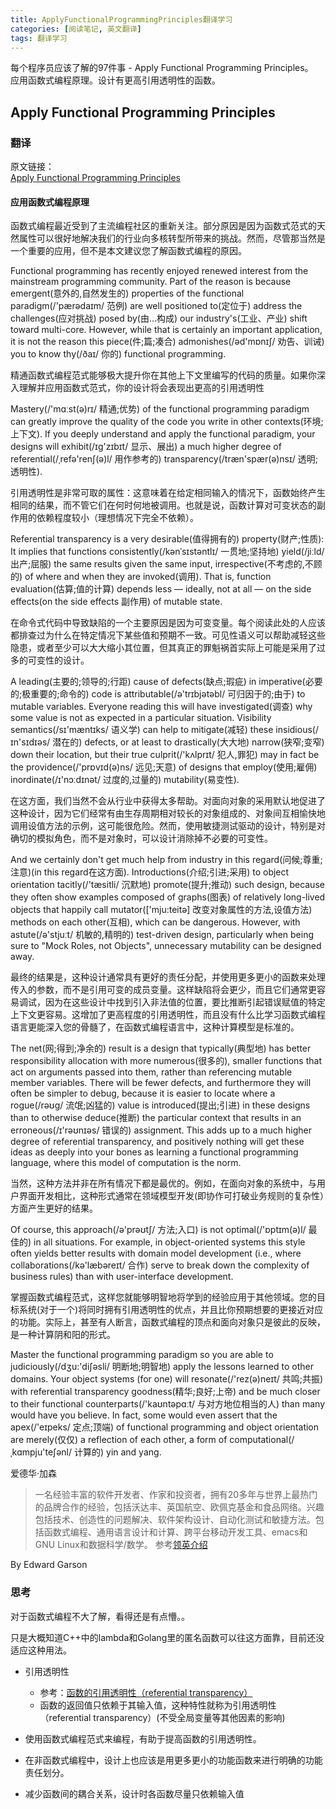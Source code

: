 ```yaml
---
title: ApplyFunctionalProgrammingPrinciples翻译学习
categories: [阅读笔记, 英文翻译]
tags: 翻译学习
---
```


每个程序员应该了解的97件事 - Apply Functional Programming Principles。  
应用函数式编程原理。设计有更高引用透明性的函数。

## Apply Functional Programming Principles

### 翻译

原文链接：  
[Apply Functional Programming Principles](https://97-things-every-x-should-know.gitbooks.io/97-things-every-programmer-should-know/content/en/thing_02/)

#### 应用函数式编程原理

函数式编程最近受到了主流编程社区的重新关注。部分原因是因为函数式范式的天然属性可以很好地解决我们的行业向多核转型所带来的挑战。然而，尽管那当然是一个重要的应用，但不是本文建议您了解函数式编程的原因。

Functional programming has recently enjoyed renewed interest from the mainstream programming community. Part of the reason is because emergent(意外的,自然发生的) properties of the functional paradigm(/'pærədaɪm/ 范例) are well positioned to(定位于) address the challenges(应对挑战) posed by(由...构成) our industry's(工业、产业) shift toward multi-core. However, while that is certainly an important application, it is not the reason this piece(件;篇;凑合) admonishes(/əd'mɒnɪʃ/ 劝告、训诫) you to know thy(/ðaɪ/ 你的) functional programming.


精通函数式编程范式能够极大提升你在其他上下文里编写的代码的质量。如果你深入理解并应用函数式范式，你的设计将会表现出更高的引用透明性

Mastery(/'mɑːst(ə)rɪ/ 精通;优势) of the functional programming paradigm can greatly improve the quality of the code you write in other contexts(环境;上下文). If you deeply understand and apply the functional paradigm, your designs will exhibit(/ɪg'zɪbɪt/ 显示、展出) a much higher degree of referential(/ˌrefə'renʃ(ə)l/ 用作参考的) transparency(/træn'spær(ə)nsɪ/ 透明;透明性).

引用透明性是非常可取的属性：这意味着在给定相同输入的情况下，函数始终产生相同的结果，而不管它们在何时何地被调用。也就是说，函数计算对可变状态的副作用的依赖程度较小（理想情况下完全不依赖）。

Referential transparency is a very desirable(值得拥有的) property(财产;性质): It implies that functions consistently(/kənˈsɪstəntlɪ/ 一贯地;坚持地) yield(/jiːld/ 出产;屈服) the same results given the same input, irrespective(不考虑的,不顾的) of where and when they are invoked(调用). That is, function evaluation(估算;值的计算) depends less — ideally, not at all — on the side effects(on the side effects 副作用) of mutable state.

在命令式代码中导致缺陷的一个主要原因是因为可变变量。每个阅读此处的人应该都排查过为什么在特定情况下某些值和预期不一致。可见性语义可以帮助减轻这些隐患，或者至少可以大大缩小其位置，但其真正的罪魁祸首实际上可能是采用了过多的可变性的设计。

A leading(主要的;领导的;行距) cause of defects(缺点;瑕疵) in imperative(必要的;极重要的;命令的) code is attributable(/ə'trɪbjətəbl/ 可归因于的;由于) to mutable variables. Everyone reading this will have investigated(调查) why some value is not as expected in a particular situation. Visibility semantics(/sɪ'mæntɪks/ 语义学) can help to mitigate(减轻) these insidious(/ɪn'sɪdɪəs/ 潜在的) defects, or at least to drastically(大大地) narrow(狭窄;变窄) down their location, but their true culprit(/'kʌlprɪt/ 犯人,罪犯) may in fact be the providence(/'prɒvɪd(ə)ns/ 远见;天意) of designs that employ(使用;雇佣) inordinate(/ɪ'nɔːdɪnət/ 过度的,过量的) mutability(易变性).

在这方面，我们当然不会从行业中获得太多帮助。对面向对象的采用默认地促进了这种设计，因为它们经常有由生存周期相对较长的对象组成的、对象间互相愉快地调用设值方法的示例，这可能很危险。然而，使用敏捷测试驱动的设计，特别是对确切的模拟角色，而不是对象时，可以设计消除掉不必要的可变性。

And we certainly don't get much help from industry in this regard(问候;尊重;注意)(in this regard在这方面). Introductions(介绍;引进;采用) to object orientation tacitly(/'tæsitli/ 沉默地) promote(提升;推动) such design, because they often show examples composed of graphs(图表) of relatively long-lived objects that happily call mutator(['mju:teitə] 改变对象属性的方法,设值方法) methods on each other(互相), which can be dangerous. However, with astute(/ə'stjuːt/ 机敏的,精明的) test-driven design, particularly when being sure to "Mock Roles, not Objects", unnecessary mutability can be designed away.

最终的结果是，这种设计通常具有更好的责任分配，并使用更多更小的函数来处理传入的参数，而不是引用可变的成员变量。这样缺陷将会更少，而且它们通常更容易调试，因为在这些设计中找到引入非法值的位置，要比推断引起错误赋值的特定上下文更容易。这增加了更高程度的引用透明性，而且没有什么比学习函数式编程语言更能深入您的骨髓了，在函数式编程语言中，这种计算模型是标准的。

The net(网;得到;净余的) result is a design that typically(典型地) has better responsibility allocation with more numerous(很多的), smaller functions that act on arguments passed into them, rather than referencing mutable member variables. There will be fewer defects, and furthermore they will often be simpler to debug, because it is easier to locate where a rogue(/rəʊg/ 流氓;凶猛的) value is introduced(提出;引进) in these designs than to otherwise deduce(推断) the particular context that results in an erroneous(/ɪ'rəʊnɪəs/ 错误的) assignment. This adds up to a much higher degree of referential transparency, and positively nothing will get these ideas as deeply into your bones as learning a functional programming language, where this model of computation is the norm.

当然，这种方法并非在所有情况下都是最优的。例如，在面向对象的系统中，与用户界面开发相比，这种形式通常在领域模型开发(即协作可打破业务规则的复杂性）方面产生更好的结果。

Of course, this approach(/ə'prəʊtʃ/ 方法;入口) is not optimal(/'ɒptɪm(ə)l/ 最佳的) in all situations. For example, in object-oriented systems this style often yields better results with domain model development (i.e., where collaborations(/kə'læbəreɪt/ 合作) serve to break down the complexity of business rules) than with user-interface development.

掌握函数式编程范式，这样您就能够明智地将学到的经验应用于其他领域。您的目标系统(对于一个)将同时拥有引用透明性的优点，并且比你预期想要的更接近对应的功能。实际上，甚至有人断言，函数式编程的顶点和面向对象只是彼此的反映，是一种计算阴和阳的形式。

Master the functional programming paradigm so you are able to judiciously(/dʒu:'diʃəsli/ 明断地;明智地) apply the lessons learned to other domains. Your object systems (for one) will resonate(/'rez(ə)neɪt/ 共鸣;共振) with referential transparency goodness(精华;良好;上帝) and be much closer to their functional counterparts(/'kaʊntəpɑːt/ 与对方地位相当的人) than many would have you believe. In fact, some would even assert that the apex(/'eɪpeks/ 定点;顶端) of functional programming and object orientation are merely(仅仅) a reflection of each other, a form of computational(/ˌkɑmpju'teʃənl/ 计算的) yin and yang.

爱德华·加森

>一名经验丰富的软件开发者、作家和投资者，拥有20多年与世界上最热门的品牌合作的经验，包括沃达丰、英国航空、欧佩克基金和食品网络。兴趣包括技术、创造性的问题解决、软件架构设计、自动化测试和敏捷方法。包括函数式编程、通用语言设计和计算、跨平台移动开发工具、emacs和GNU Linux和数据科学/数学。
参考[领英介绍](https://www.linkedin.com/in/egarson/)

By Edward Garson

### 思考

对于函数式编程不大了解，看得还是有点懵。。

只是大概知道C++中的lambda和Golang里的匿名函数可以往这方面靠，目前还没适应这种用法。

* 引用透明性
    - 参考：[函数的引用透明性（referential transparency）](https://blog.csdn.net/lanchunhui/article/details/52473003)
    - 函数的返回值只依赖于其输入值，这种特性就称为引用透明性（referential transparency）(不受全局变量等其他因素的影响)

* 使用函数式编程范式来编程，有助于提高函数的引用透明性。
* 在非函数式编程中，设计上也应该是用更多更小的功能函数来进行明确的功能责任划分。
* 减少函数间的耦合关系，设计时各函数尽量只依赖输入值